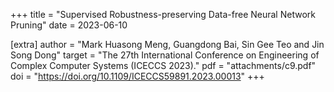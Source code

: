 +++
title = "Supervised Robustness-preserving Data-free Neural Network Pruning"
date = 2023-06-10

[extra]
author = "Mark Huasong Meng, Guangdong Bai, Sin Gee Teo and Jin Song Dong"
target = "The 27th International Conference on Engineering of Complex Computer Systems (ICECCS 2023)."
pdf = "attachments/c9.pdf"
doi = "https://doi.org/10.1109/ICECCS59891.2023.00013"
+++